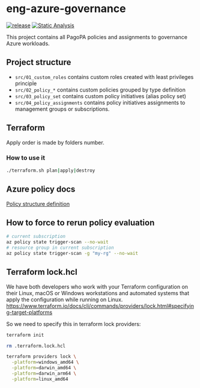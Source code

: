 # eng-azure-governance

[![release](https://img.shields.io/github/v/release/pagopa/eng-azure-governance)](https://github.com/pagopa/eng-azure-governance/releases)
[![Static Analysis](https://github.com/pagopa/eng-azure-governance/actions/workflows/static_analysis.yml/badge.svg)](https://github.com/pagopa/eng-azure-governance/actions/workflows/static_analysis.yml)

This project contains all PagoPA policies and assignments to governance Azure workloads.

## Project structure

* `src/01_custom_roles` contains custom roles created with least privileges principle
* `src/02_policy_*` contains custom policies grouped by type definition
* `src/03_policy_set` contains custom policy initiatives (alias policy set)
* `src/04_policy_assignments` contains policy initiatives assignments to management groups or subscriptions.

## Terraform

Apply order is made by folders number.

### How to use it

```bash
./terraform.sh plan|apply|destroy
```

## Azure policy docs

[Policy structure definition](https://docs.microsoft.com/en-us/azure/governance/policy/concepts/definition-structure?WT.mc_id=Portal-Microsoft_Azure_Policy)

## How to force to rerun policy evaluation

```bash
# current subscription
az policy state trigger-scan --no-wait
# resource group in current subscription
az policy state trigger-scan -g "my-rg" --no-wait
```

## Terraform lock.hcl

We have both developers who work with your Terraform configuration on their Linux, macOS or Windows workstations and automated systems that apply the configuration while running on Linux.
<https://www.terraform.io/docs/cli/commands/providers/lock.html#specifying-target-platforms>

So we need to specify this in terraform lock providers:

```sh
terraform init

rm .terraform.lock.hcl

terraform providers lock \
  -platform=windows_amd64 \
  -platform=darwin_amd64 \
  -platform=darwin_arm64 \
  -platform=linux_amd64
```
